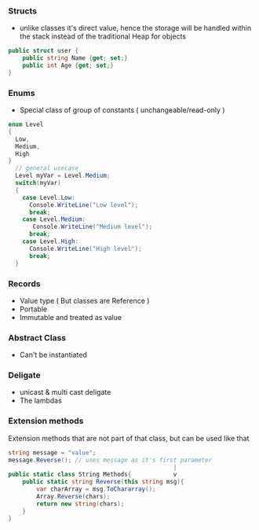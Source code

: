 
### Structs 
- unlike classes it's direct value, hence the storage will be handled within the stack instead of the traditional Heap for objects
```csharp
public struct user {
	public string Name {get; set;}
	public int Age {get; set;}
}
```

### Enums
- Special class of group of constants ( unchangeable/read-only )
```csharp
enum Level 
{
  Low,
  Medium,
  High
}
  // general usecase
  Level myVar = Level.Medium;
  switch(myVar) 
  {
    case Level.Low:
      Console.WriteLine("Low level");
      break;
    case Level.Medium:
       Console.WriteLine("Medium level");
      break;
    case Level.High:
      Console.WriteLine("High level");
      break;
  }
```

### Records
- Value type ( But classes are Reference )
- Portable
- Immutable and treated as value


### Abstract Class
- Can't be instantiated


### Deligate
- unicast & multi cast deligate
- The lambdas

### Extension methods
Extension methods that are not part of that class, but can be used like that
```csharp
string message = "value";
message.Reverse(); // uses message as it's first parameter
											   |	
public static class String Methods{            v 
	public static string Reverse(this string msg){
		var charArray = msg.ToChararray();
		Array.Reverse(chars);
		return new string(chars);
	}
}
```